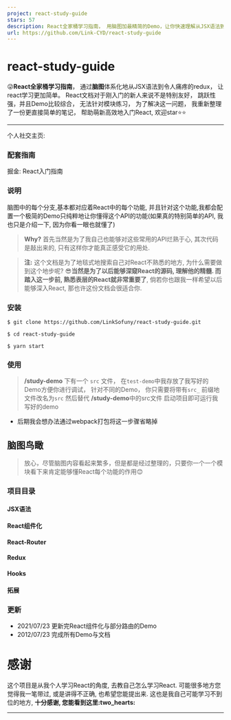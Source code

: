 ```yaml
---
project: react-study-guide
stars: 57
description: React全家桶学习指南， 用脑图加最精简的Demo，让你快速理解从JSX语法到令人痛疼的redux的所有常用的语法和API， 让react学习更加简单， 高效💪 欢迎star⭐
url: https://github.com/Link-CYD/react-study-guide
---
```


react-study-guide
=================

😜**React全家桶学习指南**， 通过**脑图**体系化地从JSX语法到令人痛疼的redux， 让react学习更加简单。 React文档对于刚入门的新人来说不是特别友好， 跳跃性强，并且Demo比较综合， 无法针对模块练习， 为了解决这一问题， 我重新整理了一份更直接简单的笔记， 帮助萌新高效地入门React, 欢迎star:star::star:

* * *

个人社交主页:

### 配套指南

掘金: React入门指南

### 说明

脑图中的每个分支,基本都对应着React中的每个功能, 并且针对这个功能,我都会配置一个极简的Demo只纯粹地让你懂得这个API的功能(如果真的特别简单的API, 我也只是介绍一下, 因为你看一眼也就懂了)

> **Why?** 首先当然是为了我自己也能够对这些常用的API烂熟于心, 其次代码是敲出来的, 只有这样你才能真正感受它的用处.

> **注:** 这个文档是为了地毯式地搜索自己对React不熟悉的地方, 为什么需要做到这个地步呢? 😎**当然是为了以后能够深窥React的源码, 理解他的精髓. 而踏入这一步前, 熟悉表层的React就非常重要了**, 倘若你也跟我一样希望以后能够深入React, 那也许这份文档会很适合你.

### 安装

```
$ git clone https://github.com/LinkSofuny/react-study-guide.git
```

```
$ cd react-study-guide
```

```
$ yarn start
```

### 使用

> **/study-demo** 下有一个 `src` 文件， 在`test-demo`中我存放了我写好的Demo方便你进行调试， 针对不同的Demo， 你只需要将带有`src_` 前缀地文件改名为`src` 然后替代 **/study-demo**中的src文件 启动项目即可运行我写好的demo

-   后期我会想办法通过webpack打包将这一步骤省略掉

脑图鸟瞰
----

> 放心，尽管脑图内容看起来繁多，但是都是经过整理的，只要你一个一个模块看下来肯定能够懂React每个功能的作用:blush:

### 项目目录

#### JSX语法

#### React组件化

#### React-Router

#### Redux

#### Hooks

#### 拓展

### 更新

-   2021/07/23 更新完React组件化与部分路由的Demo
-   2012/07/23 完成所有Demo与文档

感谢
==

这个项目是从我个人学习React的角度, 去教自己怎么学习React. 可能很多地方您觉得我一笔带过, 或是讲得不正确, 也希望您能提出来. 这也是我自己可能学习不到位的地方, **十分感谢, 您能看到这里:two\_hearts:**

* * *
